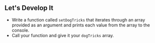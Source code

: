 ## Let's Develop It

- Write a function called `setDogTricks` that iterates through an array provided as an argument and prints each value from the array to the console.
- Call your function and give it your `dogTricks` array.